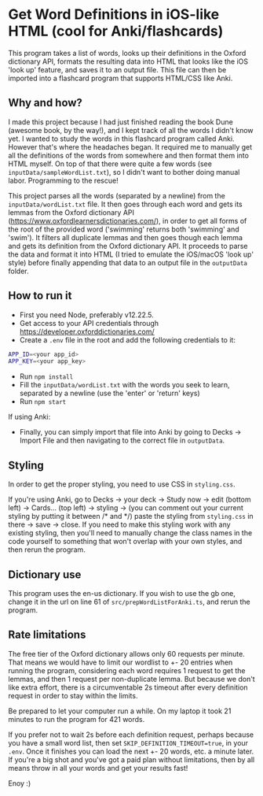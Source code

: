 # Get Word Definitions in iOS-like HTML (cool for Anki/flashcards)

This program takes a list of words, looks up their definitions in the Oxford dictionary API, formats the resulting data into HTML that looks like the iOS 'look up' feature, and saves it to an output file. This file can then be imported into a flashcard program that supports HTML/CSS like Anki.

## Why and how?
I made this project because I had just finished reading the book Dune (awesome book, by the way!), and I kept track of all the words I didn't know yet. I wanted to study the words in this flashcard program called Anki. However that's where the headaches began. It required me to manually get all the definitions of the words from somewhere and then format them into HTML myself. On top of that there were quite a few words (see `inputData/sampleWordList.txt`), so I didn't want to bother doing manual labor. Programming to the rescue!

This project parses all the words (separated by a newline) from the `inputData/wordList.txt` file. It then goes through each word and gets its lemmas from the Oxford dictionary API (https://www.oxfordlearnersdictionaries.com/), in order to get all forms of the root of the provided word ('swimming' returns both 'swimming' and 'swim'). It filters all duplicate lemmas and then goes though each lemma and gets its definition from the Oxford dictionary  API. It proceeds to parse the data and format it into HTML (I tried to emulate the iOS/macOS 'look up' style) before finally appending that data to an output file in the `outputData` folder.

## How to run it
* First you need Node, preferably v12.22.5.
* Get access to your API credentials through https://developer.oxforddictionaries.com/
* Create a `.env` file in the root and add the following credentials to it:
```sh
APP_ID=<your app_id>
APP_KEY=<your app_key>
```
* Run `npm install`
* Fill the `inputData/wordList.txt` with the words you seek to learn, separated by a newline (use the 'enter' or 'return' keys)
* Run `npm start`

If using Anki:
* Finally, you can simply import that file into Anki by going to Decks -> Import File and then navigating to the correct file in `outputData`.

## Styling
In order to get the proper styling, you need to use CSS in `styling.css`.

If you're using Anki, go to Decks -> your deck -> Study now -> edit (bottom left) -> Cards... (top left) -> styling -> (you can comment out your current styling by putting it between /* and */) paste the styling from `styling.css` in there -> save -> close.
If you need to make this styling work with any existing styling, then you'll need to manually change the class names in the code yourself to something that won't overlap with your own styles, and then rerun the program.

## Dictionary use
This program uses the en-us dictionary. If you wish to use the gb one, change it in the url on line 61 of `src/prepWordListForAnki.ts`, and rerun the program.

## Rate limitations
The free tier of the Oxford dictionary allows only 60 requests per minute. That means we would have to limit our wordlist to +- 20 entries when running the program, considering each word requires 1 request to get the lemmas, and then 1 request per non-duplicate lemma. But because we don't like extra effort, there is a circumventable 2s timeout after every definition request in order to stay within the limits.

Be prepared to let your computer run a while. On my laptop it took 21 minutes to run the program for 421 words.

If you prefer not to wait 2s before each definition request, perhaps because you have a small word list, then set `SKIP_DEFINITION_TIMEOUT=true`, in your `.env`. Once it finishes you can load the next +- 20 words, etc. a minute later. If you're a big shot and you've got a paid plan without limitations, then by all means throw in all your words and get your results fast!

Enoy :)
